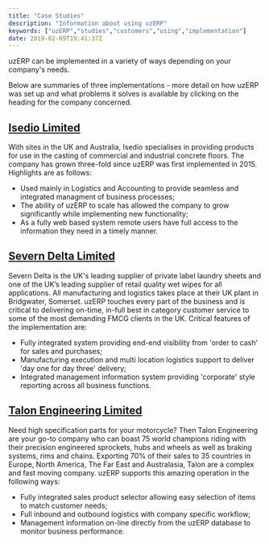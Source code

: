```yaml
---
title: "Case Studies"
description: "Information about using uzERP"
keywords: ["uzERP","studies","customers","using","implementation"]
date: 2019-02-09T19:41:37Z
---
```

uzERP can be implemented in a variety of ways depending on your company's needs.

Below are summaries of three implementations - more detail on how uzERP was set up and what problems it solves is available by clicking on the heading for the company concerned.

## [Isedio Limited](../isedio)

With sites in the UK and Australia, Isedio specialises in providing products for use in the casting of commercial and industrial concrete floors. The company has grown three-fold since uzERP was first implemented in 2015. Highlights are as follows:

* Used mainly in Logistics and Accounting to provide seamless and integrated managment of business processes;
* The ability of uzERP to scale has allowed the company to grow significantly while implementing new functionality;
* As a fully web based system remote users have full access to the information they need in a timely manner.

## [Severn Delta Limited](../sdl)

Severn Delta is the UK's leading supplier of private label laundry sheets and one of the UK’s leading supplier of retail quality wet wipes for all applications. All manufacturing and logistics takes place at their UK plant in Bridgwater, Somerset. uzERP touches every part of the business and is critical to delivering on-time, in-full best in category customer service to some of the most demanding FMCG clients in the UK. Critical features of the implementation are:

* Fully integrated system providing end-end visibility from 'order to cash' for sales and purchases;
* Manufacturing execution and multi location logistics support to deliver 'day one for day three' delivery;
* Integrated management information system providing 'corporate' style reporting across all business functions.

## [Talon Engineering Limited](../talon)

Need high specification parts for your motorcycle? Then Talon Engineering are your go-to company who can boast 75 world champions riding with their precision engineered sprockets, hubs and wheels as well as braking systems, rims and chains. Exporting 70% of their sales to 35 countries in Europe, North America, The Far East and Australasia, Talon are a complex and fast moving company. uzERP supports this amazing operation in the following ways:

* Fully integrated sales product selector allowing easy selection of items to match customer needs;
* Full inbound and outbound logistics with company specific workflow;
* Management information on-line directly from the uzERP database to monitor business performance.